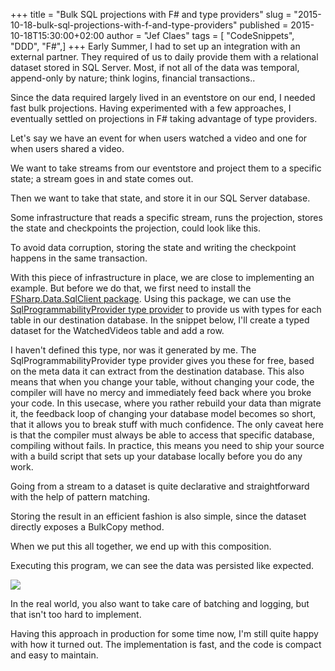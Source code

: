 +++
title = "Bulk SQL projections with F# and type providers"
slug = "2015-10-18-bulk-sql-projections-with-f-and-type-providers"
published = 2015-10-18T15:30:00+02:00
author = "Jef Claes"
tags = [ "CodeSnippets", "DDD", "F#",]
+++
Early Summer, I had to set up an integration with an external partner.
They required of us to daily provide them with a relational dataset
stored in SQL Server. Most, if not all of the data was temporal,
append-only by nature; think logins, financial transactions..  
  
Since the data required largely lived in an eventstore on our end, I
needed fast bulk projections. Having experimented with a few approaches,
I eventually settled on projections in F\# taking advantage of type
providers.  
  
Let's say we have an event for when users watched a video and one for
when users shared a video.

  

We want to take streams from our eventstore and project them to a
specific state; a stream goes in and state comes out.

  

Then we want to take that state, and store it in our SQL Server
database.

  

Some infrastructure that reads a specific stream, runs the projection,
stores the state and checkpoints the projection, could look like this.

  

To avoid data corruption, storing the state and writing the checkpoint
happens in the same transaction.  
  
With this piece of infrastructure in place, we are close to implementing
an example. But before we do that, we first need to install the
[FSharp.Data.SqlClient
package](https://www.nuget.org/packages/FSharp.Data.SqlClient). Using
this package, we can use the [SqlProgrammabilityProvider type
provider](http://fsprojects.github.io/FSharp.Data.SqlClient/) to provide
us with types for each table in our destination database. In the snippet
below, I'll create a typed dataset for the WatchedVideos table and add a
row.

  

I haven't defined this type, nor was it generated by me. The
SqlProgrammabilityProvider type provider gives you these for free, based
on the meta data it can extract from the destination database. This also
means that when you change your table, without changing your code, the
compiler will have no mercy and immediately feed back where you broke
your code. In this usecase, where you rather rebuild your data than
migrate it, the feedback loop of changing your database model becomes so
short, that it allows you to break stuff with much confidence. The only
caveat here is that the compiler must always be able to access that
specific database, compiling without fails. In practice, this means you
need to ship your source with a build script that sets up your database
locally before you do any work.  
  
Going from a stream to a dataset is quite declarative and
straightforward with the help of pattern matching.

  

Storing the result in an efficient fashion is also simple, since the
dataset directly exposes a BulkCopy method.

  

When we put this all together, we end up with this composition.

  

Executing this program, we can see the data was persisted like
expected.  
  

[![](../images/thumbnails/2015-10-18-bulk-sql-projections-with-f-and-type-providers-bulkprojection.PNG)](../images/2015-10-18-bulk-sql-projections-with-f-and-type-providers-bulkprojection.PNG)

  
In the real world, you also want to take care of batching and logging,
but that isn't too hard to implement.  
  
Having this approach in production for some time now, I'm still quite
happy with how it turned out. The implementation is fast, and the code
is compact and easy to maintain.
